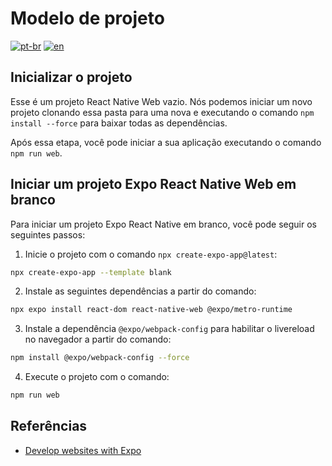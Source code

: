 # Modelo de projeto
[![pt-br](https://img.shields.io/badge/lang-pt--br-green.svg)](./README.md)
[![en](https://img.shields.io/badge/lang-en-red.svg)](./README-en.md)

## Inicializar o projeto

Esse é um projeto React Native Web vazio. Nós podemos iniciar um novo projeto clonando essa pasta para uma nova e executando o comando `npm install --force` para baixar todas as dependências.

Após essa etapa, você pode iniciar a sua aplicação executando o comando `npm run web`.

## Iniciar um projeto Expo React Native Web em branco

Para iniciar um projeto Expo React Native em branco, você pode seguir os seguintes passos:

1. Inicie o projeto com o comando `npx create-expo-app@latest`:
```bash
npx create-expo-app --template blank
```
2. Instale as seguintes dependências a partir do comando:
```bash
npx expo install react-dom react-native-web @expo/metro-runtime
```
3. Instale a dependência `@expo/webpack-config` para habilitar o livereload no navegador a partir do comando:
```bash
npm install @expo/webpack-config --force
```
4. Execute o projeto com o comando:
```bash
npm run web
```

## Referências
- [Develop websites with Expo](https://docs.expo.dev/workflow/web/#getting-started)

